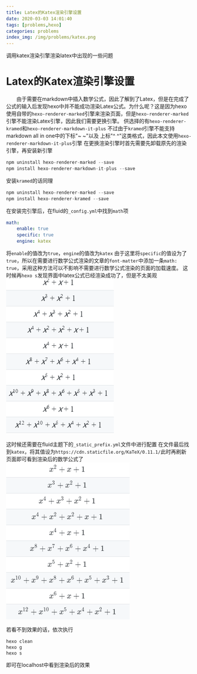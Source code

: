```yaml
---
title: Latex的Katex渲染引擎设置
date: 2020-03-03 14:01:40
tags: [problems,hexo]
categories: problems
index_img: /img/problems/katex.png
---
```

调用katex渲染引擎渲染latex中出现的一些问题
<!-- more -->

# Latex的Katex渲染引擎设置
&emsp;&emsp;由于需要在markdown中插入数学公式，因此了解到了Latex，但是在完成了公式的输入后发现hexo中并不能成功渲染Latex公式。为什么呢？这是因为hexo使用自带的`hexo-renderer-marked`引擎来渲染页面，但是`hexo-renderer-marked`引擎不能渲染Latex引擎，因此我们需要更换引擎。
供选择的有`hexo-renderer-kramed`和`hexo-renderer-markdown-it-plus`
不过由于`kramed`引擎不能支持markdown all in one中的下标"~ ~"以及 上标"^ ^"这类格式，因此本文使用`hexo-renderer-markdown-it-plus`引擎
在更换渲染引擎时首先需要先卸载原先的渲染引擎，再安装新引擎
``` js
npm uninstall hexo-renderer-marked --save
npm install hexo-renderer-markdown-it-plus --save
```
安装`kramed`的话同理
``` js
npm uninstall hexo-renderer-marked --save
npm install hexo-renderer-kramed --save
```

在安装完引擎后，在fluid的`_config.yml`中找到`math`项
``` yml
math: 
    enable: true
    specific: true 
    engine: katex  
```
将`enable`的值改为`true`，`engine`的值改为`katex`
由于这里将`specific`的值设为了`true`，所以在需要进行数学公式渲染的文章的`font-matter`中添加一条`math: true`，采用这种方法可以不影响不需要进行数学公式渲染的页面的加载速度。
这时候再`hexo s`发现界面中latex公式已经渲染成功了，但是不太美观
![](/img/problems/bad-katex.jpg)

这时候还需要在fluid主题下的`_static_prefix.yml`文件中进行配置
在文件最后找到`katex`，将其值设为`https://cdn.staticfile.org/KaTeX/0.11.1/`此时再刷新页面即可看到渲染后的数学公式了
![](/img/problems/good-katex.png)

若看不到效果的话，依次执行
``` git 
hexo clean
hexo g
hexo s
```
即可在localhost中看到渲染后的效果